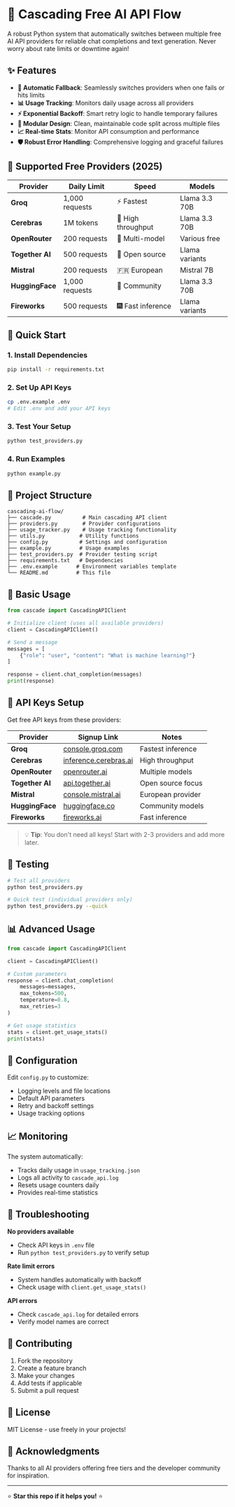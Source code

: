 # 🚀 Cascading Free AI API Flow

A robust Python system that automatically switches between multiple free AI API providers for reliable chat completions and text generation. Never worry about rate limits or downtime again!

## ✨ Features

- **🔄 Automatic Fallback**: Seamlessly switches providers when one fails or hits limits
- **📊 Usage Tracking**: Monitors daily usage across all providers  
- **⚡ Exponential Backoff**: Smart retry logic to handle temporary failures
- **🔧 Modular Design**: Clean, maintainable code split across multiple files
- **📈 Real-time Stats**: Monitor API consumption and performance
- **🛡️ Robust Error Handling**: Comprehensive logging and graceful failures

## 🎯 Supported Free Providers (2025)

| Provider | Daily Limit | Speed | Models |
|----------|-------------|-------|--------|
| **Groq** | 1,000 requests | ⚡ Fastest | Llama 3.3 70B |
| **Cerebras** | 1M tokens | 🚀 High throughput | Llama 3.3 70B |
| **OpenRouter** | 200 requests | 🔀 Multi-model | Various free |
| **Together AI** | 500 requests | 🤝 Open source | Llama variants |
| **Mistral** | 200 requests | 🇫🇷 European | Mistral 7B |
| **HuggingFace** | 1,000 requests | 🤗 Community | Llama 3.3 70B |
| **Fireworks** | 500 requests | 🎆 Fast inference | Llama variants |

## 🚀 Quick Start

### 1. Install Dependencies
```bash
pip install -r requirements.txt
```

### 2. Set Up API Keys
```bash
cp .env.example .env
# Edit .env and add your API keys
```

### 3. Test Your Setup
```bash
python test_providers.py
```

### 4. Run Examples
```bash
python example.py
```

## 📁 Project Structure

```
cascading-ai-flow/
├── cascade.py          # Main cascading API client
├── providers.py        # Provider configurations
├── usage_tracker.py    # Usage tracking functionality
├── utils.py           # Utility functions
├── config.py          # Settings and configuration
├── example.py         # Usage examples
├── test_providers.py  # Provider testing script
├── requirements.txt   # Dependencies
├── .env.example      # Environment variables template
└── README.md         # This file
```

## 🔧 Basic Usage

```python
from cascade import CascadingAPIClient

# Initialize client (uses all available providers)
client = CascadingAPIClient()

# Send a message
messages = [
    {"role": "user", "content": "What is machine learning?"}
]

response = client.chat_completion(messages)
print(response)
```

## 🔑 API Keys Setup

Get free API keys from these providers:

| Provider | Signup Link | Notes |
|----------|-------------|-------|
| **Groq** | [console.groq.com](https://console.groq.com) | Fastest inference |
| **Cerebras** | [inference.cerebras.ai](https://inference.cerebras.ai) | High throughput |
| **OpenRouter** | [openrouter.ai](https://openrouter.ai) | Multiple models |
| **Together AI** | [api.together.ai](https://api.together.ai) | Open source focus |
| **Mistral** | [console.mistral.ai](https://console.mistral.ai) | European provider |
| **HuggingFace** | [huggingface.co](https://huggingface.co) | Community models |
| **Fireworks** | [fireworks.ai](https://fireworks.ai) | Fast inference |

> 💡 **Tip**: You don't need all keys! Start with 2-3 providers and add more later.

## 🧪 Testing

```bash
# Test all providers
python test_providers.py

# Quick test (individual providers only)
python test_providers.py --quick
```

## 📊 Advanced Usage

```python
from cascade import CascadingAPIClient

client = CascadingAPIClient()

# Custom parameters
response = client.chat_completion(
    messages=messages,
    max_tokens=500,
    temperature=0.8,
    max_retries=3
)

# Get usage statistics
stats = client.get_usage_stats()
print(stats)
```

## 🔧 Configuration

Edit `config.py` to customize:
- Logging levels and file locations
- Default API parameters
- Retry and backoff settings
- Usage tracking options

## 📈 Monitoring

The system automatically:
- Tracks daily usage in `usage_tracking.json`
- Logs all activity to `cascade_api.log`
- Resets usage counters daily
- Provides real-time statistics

## 🐛 Troubleshooting

**No providers available**
- Check API keys in `.env` file
- Run `python test_providers.py` to verify setup

**Rate limit errors**
- System handles automatically with backoff
- Check usage with `client.get_usage_stats()`

**API errors**
- Check `cascade_api.log` for detailed errors
- Verify model names are correct

## 🤝 Contributing

1. Fork the repository
2. Create a feature branch
3. Make your changes
4. Add tests if applicable
5. Submit a pull request

## 📄 License

MIT License - use freely in your projects!

## 🙏 Acknowledgments

Thanks to all AI providers offering free tiers and the developer community for inspiration.

---

⭐ **Star this repo if it helps you!** ⭐
